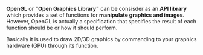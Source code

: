 **OpenGL** or **"Open Graphics Library"** can be consisder as an **API library** which provides a set of functions for **manipulate graphics and images**. However, OpenGL is actually a specification that specifies the result of each function should be or how it should perform.

Basically it is used to draw 2D/3D graphics by commanding to your graphics hardware (GPU) through its function.